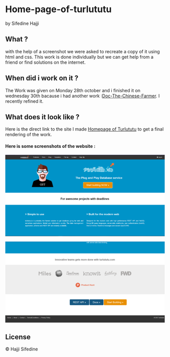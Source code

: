 # **Home-page-of-turlututu**
by Sifedine Hajji

## What ?

with the help of a screenshot we were asked to recreate a copy of it using html and css.
This work is done individually but we can get help from a friend or find solutions on the internet.
 
## When did i work on it ?

The Work was given on Monday 28th october and i finished it on wednesday 30th bacause i had another work :[Doc-The-Chinese-Farmer](https://sifedine-hajji.github.io/Progressive-Enhancement/). I recently refined it.

## What does it look like ?

Here is the direct link to the site I made [Homepage of Turlututu](https://sifedine-hajji.github.io/Home-page-of-turlututu/) to get a final rendering of the work.

#### **Here is some screenshots of the website** :

![Screenshot1](Screenshot1.PNG)

![Screenshot4](Screenshot2.PNG)

## License

© Hajji Sifedine 

